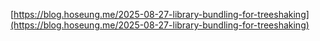 [https://blog.hoseung.me/2025-08-27-library-bundling-for-treeshaking](https://blog.hoseung.me/2025-08-27-library-bundling-for-treeshaking)
